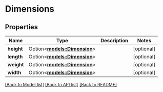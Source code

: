 # Dimensions

## Properties

Name | Type | Description | Notes
------------ | ------------- | ------------- | -------------
**height** | Option<[**models::Dimension**](Dimension.md)> |  | [optional]
**length** | Option<[**models::Dimension**](Dimension.md)> |  | [optional]
**weight** | Option<[**models::Dimension**](Dimension.md)> |  | [optional]
**width** | Option<[**models::Dimension**](Dimension.md)> |  | [optional]

[[Back to Model list]](../README.md#documentation-for-models) [[Back to API list]](../README.md#documentation-for-api-endpoints) [[Back to README]](../README.md)


